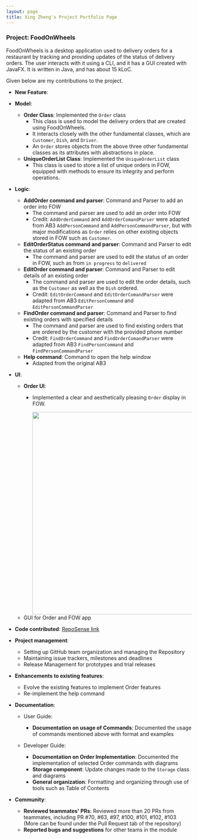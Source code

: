 ```yaml
---
layout: page
title: Xing Zheng's Project Portfolio Page
---
```


### Project: FoodOnWheels

FoodOnWheels is a desktop application used to delivery orders for a restaurant by tracking and providing updates of the status of delivery orders. The user interacts with it using a CLI, and it has a GUI created with JavaFX. It is written in Java, and has about 15 kLoC.

Given below are my contributions to the project.

* **New Feature**:
* **Model**:
  * **Order Class**: Implemented the `Order` class
    * This class is used to model the delivery orders that are created using FoodOnWheels.
    * It interacts closely with the other fundamental classes, which are `Customer`, `Dish`, and `Driver`.
    * An `Order` stores objects from the above three other fundamental classes as its attributes with abstractions in place.
  * **UniqueOrderList Class**: Implemented the `UniqueOrderList` class
    * This class is used to store a list of unique orders in FOW, equipped with methods to ensure its integrity and perform operations.

* **Logic**:
  * **AddOrder command and parser**: Command and Parser to add an order into FOW
    * The command and parser are used to add an order into FOW
    * Credit: `AddOrderCommand` and `AddOrderComandParser` were adapted from AB3 `AddPersonCommand` and `AddPersonCommandParser`, but with major modifications as `Order` relies on other existing objects stored in FOW such as `Customer`.
  * **EditOrderStatus command and parser**: Command and Parser to edit the status of an existing order
    * The command and parser are used to edit the status of an order in FOW, such as from `in progress` to `delivered`
  * **EditOrder command and parser**: Command and Parser to edit details of an existing order
    * The command and parser are used to edit the order details, such as the `Customer` as well as the `Dish` ordered.
    * Credit: `EditOrderCommand` and `EditOrderComandParser` were adapted from AB3 `EditPersonCommand` and `EditPersonCommandParser`
  * **FindOrder command and parser**: Command and Parser to find existing orders with specified details
    * The command and parser are used to find existing orders that are ordered by the customer with the provided phone number
    * Credit: `FindOrderCommand` and `FindOrderComandParser` were adapted from AB3 `FindPersonCommand` and `FindPersonCommandParser`
  * **Help command**: Command to open the help window
    * Adapted from the original AB3

* **UI**:
  * **Order UI**: 
    * Implemented a clear and aesthetically pleasing `Order` display in FOW.
      
      <img src="images/OrderUIDemo" width="550" />
  * GUI for Order and FOW app

  
* **Code contributed**: [RepoSense link](https://nus-cs2103-ay2122s2.github.io/tp-dashboard/?search=xzzz3&breakdown=true)


* **Project management**:
  * Setting up GitHub team organization and managing the Repository
  * Maintaining issue trackers, milestones and deadlines
  * Release Management for prototypes and trial releases


* **Enhancements to existing features**:
  * Evolve the existing features to implement Order features
  * Re-implement the help command


* **Documentation**:
  * User Guide:
    * **Documentation on usage of Commands**: Documented the usage of commands mentioned above with format and examples

  * Developer Guide:
    * **Documentation on Order Implementation**: Documented the implementation of selected Order commands with diagrams
    * **Storage component**: Update changes made to the `Storage` class and diagrams
    * **General organization**: Formatting and organizing through use of tools such as Table of Contents


* **Community**:
  * **Reviewed teammates' PRs**: Reviewed more than 20 PRs from teammates, including PR #70, #63, #97, #100, #101, #102, #103 (More can be found under the Pull Request tab of the repository)
  * **Reported bugs and suggestions** for other teams in the module

